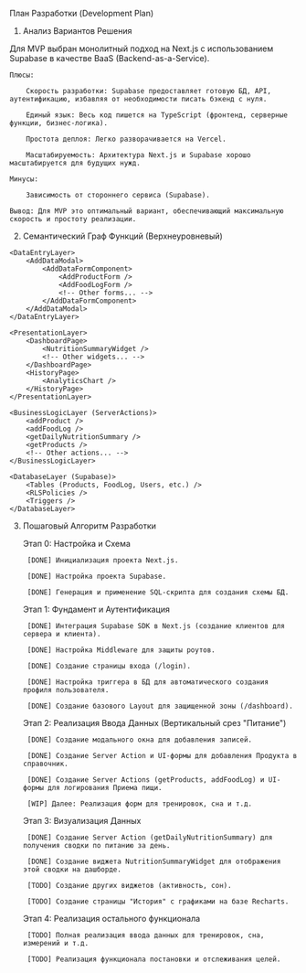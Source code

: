 План Разработки (Development Plan)
1. Анализ Вариантов Решения

Для MVP выбран монолитный подход на Next.js с использованием Supabase в качестве BaaS (Backend-as-a-Service).

    Плюсы:

        Скорость разработки: Supabase предоставляет готовую БД, API, аутентификацию, избавляя от необходимости писать бэкенд с нуля.

        Единый язык: Весь код пишется на TypeScript (фронтенд, серверные функции, бизнес-логика).

        Простота деплоя: Легко разворачивается на Vercel.

        Масштабируемость: Архитектура Next.js и Supabase хорошо масштабируется для будущих нужд.

    Минусы:

        Зависимость от стороннего сервиса (Supabase).

    Вывод: Для MVP это оптимальный вариант, обеспечивающий максимальную скорость и простоту реализации.

2. Семантический Граф Функций (Верхнеуровневый)

<App>
    <AuthenticationLayer>
        <LoginComponent />
        <SupabaseClientAuth />
        <AuthMiddleware />
    </AuthenticationLayer>

    <DataEntryLayer>
        <AddDataModal>
            <AddDataFormComponent>
                <AddProductForm />
                <AddFoodLogForm />
                <!-- Other forms... -->
            </AddDataFormComponent>
        </AddDataModal>
    </DataEntryLayer>

    <PresentationLayer>
        <DashboardPage>
            <NutritionSummaryWidget />
            <!-- Other widgets... -->
        </DashboardPage>
        <HistoryPage>
            <AnalyticsChart />
        </HistoryPage>
    </PresentationLayer>

    <BusinessLogicLayer (ServerActions)>
        <addProduct />
        <addFoodLog />
        <getDailyNutritionSummary />
        <getProducts />
        <!-- Other actions... -->
    </BusinessLogicLayer>

    <DatabaseLayer (Supabase)>
        <Tables (Products, FoodLog, Users, etc.) />
        <RLSPolicies />
        <Triggers />
    </DatabaseLayer>
</App>

3. Пошаговый Алгоритм Разработки

    Этап 0: Настройка и Схема

        [DONE] Инициализация проекта Next.js.

        [DONE] Настройка проекта Supabase.

        [DONE] Генерация и применение SQL-скрипта для создания схемы БД.

    Этап 1: Фундамент и Аутентификация

        [DONE] Интеграция Supabase SDK в Next.js (создание клиентов для сервера и клиента).

        [DONE] Настройка Middleware для защиты роутов.

        [DONE] Создание страницы входа (/login).

        [DONE] Настройка триггера в БД для автоматического создания профиля пользователя.

        [DONE] Создание базового Layout для защищенной зоны (/dashboard).

    Этап 2: Реализация Ввода Данных (Вертикальный срез "Питание")

        [DONE] Создание модального окна для добавления записей.

        [DONE] Создание Server Action и UI-формы для добавления Продукта в справочник.

        [DONE] Создание Server Actions (getProducts, addFoodLog) и UI-формы для логирования Приема пищи.

        [WIP] Далее: Реализация форм для тренировок, сна и т.д.

    Этап 3: Визуализация Данных

        [DONE] Создание Server Action (getDailyNutritionSummary) для получения сводки по питанию за день.

        [DONE] Создание виджета NutritionSummaryWidget для отображения этой сводки на дашборде.

        [TODO] Создание других виджетов (активность, сон).

        [TODO] Создание страницы "История" с графиками на базе Recharts.

    Этап 4: Реализация остального функционала

        [TODO] Полная реализация ввода данных для тренировок, сна, измерений и т.д.

        [TODO] Реализация функционала постановки и отслеживания целей.